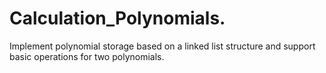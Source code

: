 # Calculation_Polynomials.
Implement polynomial storage based on a linked list structure and support basic operations for two polynomials.
